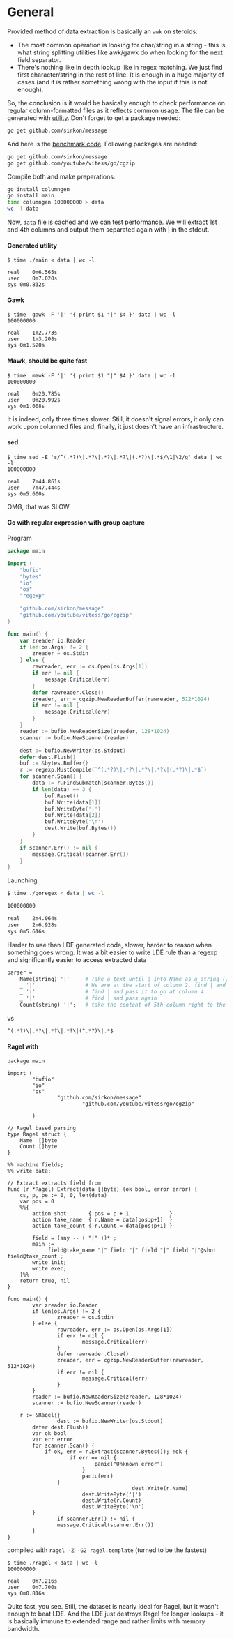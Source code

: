 # General
Provided method of data extraction is basically an `awk` on steroids:
* The most common operation is looking for char/string in a string - this is what string splitting utilities like awk/gawk do when looking for the next field separator.
* There's nothing like in depth lookup like in regex matching. We just find first character/string in the rest of line. It is enough in a huge majority of cases (and it is rather something wrong with the input if this is not enough).

So, the conclusion is it would be basically enough to check performance on regular column-formatted files as it reflects common usage. The file can be generated with [utility](https://github.com/sirkon/ldetool/blob/master/columngen.7z). Don't forget to get a package needed:
```bash
go get github.com/sirkon/message
```
And here is the [benchmark code](https://github.com/sirkon/ldetool/blob/master/benchmarker.7z). Following packages are needed:
```bash
go get github.com/sirkon/message
go get github.com/youtube/vitess/go/cgzip
```
Compile both and make preparations:
```bash
go install columngen
go install main
time columngen 100000000 > data
wc -l data
```
Now, `data` file is cached and we can test performance. We will extract 1st and 4th columns and output them separated again with | in the stdout.

#### Generated utility
```
$ time ./main < data | wc -l

real	0m6.565s
user	0m7.020s
sys	0m0.832s
```
#### Gawk
```
$ time  gawk -F '|' '{ print $1 "|" $4 }' data | wc -l
100000000

real	1m2.773s
user	1m3.208s
sys	0m1.520s
```
#### Mawk, should be quite fast
```
$ time  mawk -F '|' '{ print $1 "|" $4 }' data | wc -l
100000000

real	0m20.785s
user	0m20.992s
sys	0m1.008s
```
It is indeed, only three times slower. Still, it doesn't signal errors, it only can work upon columned files and, finally,
it just doesn't have an infrastructure.
#### sed
```
$ time sed -E 's/^(.*?)\|.*?\|.*?\|.*?\|(.*?)\|.*$/\1|\2/g' data | wc -l
100000000

real	7m44.861s
user	7m47.444s
sys	0m5.600s
```
OMG, that was SLOW
#### Go with regular expression with group capture 
Program
```go
package main

import (
	"bufio"
	"bytes"
	"io"
	"os"
	"regexp"

	"github.com/sirkon/message"
	"github.com/youtube/vitess/go/cgzip"
)

func main() {
	var zreader io.Reader
	if len(os.Args) != 2 {
		zreader = os.Stdin
	} else {
		rawreader, err := os.Open(os.Args[1])
		if err != nil {
			message.Critical(err)
		}
		defer rawreader.Close()
		zreader, err = cgzip.NewReaderBuffer(rawreader, 512*1024)
		if err != nil {
			message.Critical(err)
		}
	}
	reader := bufio.NewReaderSize(zreader, 128*1024)
	scanner := bufio.NewScanner(reader)

	dest := bufio.NewWriter(os.Stdout)
	defer dest.Flush()
	buf := &bytes.Buffer{}
	r := regexp.MustCompile(`^(.*?)\|.*?\|.*?\|.*?\|(.*?)\|.*$`)
	for scanner.Scan() {
		data := r.FindSubmatch(scanner.Bytes())
		if len(data) == 3 {
			buf.Reset()
			buf.Write(data[1])
			buf.WriteByte('|')
			buf.Write(data[2])
			buf.WriteByte('\n')
			dest.Write(buf.Bytes())
		}
	}
	if scanner.Err() != nil {
		message.Critical(scanner.Err())
	}
}
```
Launching
```bash
$ time ./goregex < data | wc -l

100000000

real	2m4.064s
user	2m6.928s
sys	0m5.616s
```
Harder to use than LDE generated code, slower, harder to reason when something goes wrong. It was a bit easier to write LDE 
rule than a regexp and significantly easier to access extracted data
```perl
parser =
    Name(string) '|'     # Take a text until | into Name as a string ([]byte, actually), then pass |
    _ '|'                # We are at the start of column 2, find | and pass it
    _ '|'                # find | and pass it to go at column 4
    _ '|'                # find | and pass again
    Count(string) '|';   # take the content of 5th column right to the | and exit
``` 
vs
```
^(.*?)\|.*?\|.*?\|.*?\|(^.*?)\|.*$
```
#### Ragel with

```ragel
package main

import (
        "bufio"
        "io"
        "os"
                "github.com/sirkon/message"
                        "github.com/youtube/vitess/go/cgzip"

        )

// Ragel based parsing
type Ragel struct {
    Name  []byte
    Count []byte
}

%% machine fields;
%% write data;

// Extract extracts field from
func (r *Ragel) Extract(data []byte) (ok bool, error error) {
    cs, p, pe := 0, 0, len(data)
    var pos = 0
    %%{
        action shot       { pos = p + 1             }
        action take_name  { r.Name = data[pos:p+1]  }
        action take_count { r.Count = data[pos:p+1] }

        field = (any -- ( "|" ))* ;
        main :=
             field@take_name "|" field "|" field "|" field "|"@shot field@take_count ;
        write init;
        write exec;
    }%%
    return true, nil
}

func main() {
        var zreader io.Reader
        if len(os.Args) != 2 {
                zreader = os.Stdin
        } else {
                rawreader, err := os.Open(os.Args[1])
                if err != nil {
                        message.Critical(err)
                }
                defer rawreader.Close()
                zreader, err = cgzip.NewReaderBuffer(rawreader, 512*1024)
                if err != nil {
                        message.Critical(err)
                }
        }
        reader := bufio.NewReaderSize(zreader, 128*1024)
        scanner := bufio.NewScanner(reader)

    r := &Ragel{}
                dest := bufio.NewWriter(os.Stdout)
        defer dest.Flush()
        var ok bool
        var err error
        for scanner.Scan() {
            if ok, err = r.Extract(scanner.Bytes()); !ok {
                    if err == nil {
                            panic("Unknown error")
                        }
                        panic(err)
                }
                                        dest.Write(r.Name)
                        dest.WriteByte('|')
                        dest.Write(r.Count)
                        dest.WriteByte('\n')
        }
                if scanner.Err() != nil {
                message.Critical(scanner.Err())
        }
}
```
compiled with `ragel -Z -G2 ragel.template` (turned to be the fastest)
```
$ time ./ragel < data | wc -l
100000000

real	0m7.216s
user	0m7.700s
sys	0m0.816s
```
Quite fast, you see. Still, the dataset is nearly ideal for Ragel, but it wasn't enough to beat LDE. 
And the LDE just destroys Ragel for longer lookups - it is basically immune to extended range and rather limits with
memory bandwidth.  
